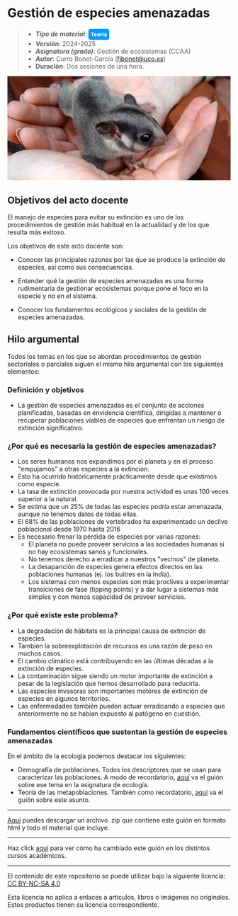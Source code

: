 # Gestión de especies amenazadas

> + **_Tipo de material_**: <span style="display: inline-block; font-size: 12px; color: white; background-color: #029BF9; border-radius: 5px; padding: 5px; font-weight: bold;"> Teoría</span>
> + **_Versión_**: 2024-2025
> +  **_Asignatura (grado)_**: Gestión de ecosistemas (CCAA)
> + **_Autor_**: Curro Bonet-García (fjbonet@uco.es)
> + **Duración**: Dos sesiones de una hora.

![portada](https://raw.githubusercontent.com/aprendiendo-cosas/Te_especies_amenazadas_gesteco_ccaa/main/imagenes/portada.jpg)



## Objetivos del acto docente

El manejo de especies para evitar su extinción es uno de los procedimientos de gestión más habitual en la actualidad y de los que resulta más exitoso. 

Los objetivos de este acto docente son:

+ Conocer las principales razones por las que se produce la extinción de especies, así como sus consecuencias.

+ Entender qué la gestión de especies amenazadas es una forma rudimentaria de gestionar ecosistemas porque pone el foco en la especie y no en el sistema. 

+ Conocer los fundamentos ecológicos y sociales de la gestión de especies amenazadas.

  

## Hilo argumental

Todos los temas en los que se abordan procedimientos de gestión sectoriales o parciales siguen el mismo hilo argumental con los siguientes elementos:

### Definición y objetivos
+ La gestión de especies amenazadas es el conjunto de acciones planificadas, basadas en envidencia científica, dirigidas a mantener o recuperar poblaciones viables de especies que enfrentan un riesgo de extinción significativo.

### ¿Por qué es necesaria la gestión de especies amenazadas?
+ Los seres humanos nos expandimos por el planeta y en el proceso "empujamos" a otras especies a la extinción.
+ Esto ha ocurrido históricamente prácticamente desde que existimos como especie.
+ La tasa de extinción provocada por nuestra actividad es unas 100 veces superior a la natural.
+ Se estima que un 25% de todas las especies podría estar amenazada, aunque no tenemos datos de todas ellas.
+ El 68% de las poblaciones de vertebrados ha experimentado un declive poblacional desde 1970 hasta 2016
+ Es necesario frenar la pérdida de especies por varias razones:
  + El planeta no puede proveer servicios a las sociedades humanas si no hay ecosistemas sanos y funcionales.
  + No tenemos derecho a erradicar a nuestros "vecinos" de planeta.
  + La desaparición de especies genera efectos directos en las poblaciones humanas (ej. los buitres en la India).
  + Los sistemas con menos especies son más proclives a experimentar transiciones de fase (tipping points) y a dar lugar a sistemas más simples y con menos capacidad de proveer servicios.


### ¿Por qué existe este problema?

+ La degradación de hábitats es la principal causa de extinción de especies.
+ También la sobreexplotación de recursos es una razón de peso en muchos casos.
+ El cambio climático está contribuyendo en las últimas décadas a la extinción de especies.
+ La contaminación sigue siendo un motor importante de extinción a pesar de la legislación que hemos desarrollado para reducirla.
+ Las especies invasoras son importantes motores de extinción de especies en algunos territorios.
+ Las enfermedades también pueden actuar erradicando a especies que anteriormente no se habían expuesto al patógeno en cuestión.

### Fundamentos científicos que sustentan la gestión de especies amenazadas

En el ámbito de la ecología podemos destacar los siguientes:

- Demografía de poblaciones. Todos los descriptores que se usan para caracterizar las poblaciones. A modo de recordatorio, [aquí](https://rawcdn.githack.com/aprendiendo-cosas/Te_poblaciones_ecologia_ccaa/2024_2025/guion_poblaciones_general.html) va el guión sobre ese tema en la asignatura de ecología. 
- Teoría de las metapoblaciones. También como recordatorio, [aquí](https://rawcdn.githack.com/aprendiendo-cosas/Te_metapoblaciones_ecologia_ccaa/2024_2025/guion_metapoblaciones.html) va el guión sobre este asunto.









****

[Aquí](https://github.com/aprendiendo-cosas/Te_escalas_gobernanza_gesteco_ccaa/archive/refs/tags/2024_2025.zip) puedes descargar un archivo .zip que contiene este guión en formato html y todo el material que incluye.

****
Haz click [aquí](https://github.com/aprendiendo-cosas/Te_escalas_gobernanza_gesteco_ccaa/releases) para ver cómo ha cambiado este guión en los distintos cursos académicos.

****
 <p xmlns:cc="http://creativecommons.org/ns#" >El contenido de este repositorio se puede utilizar bajo la siguiente licencia:  <a  href="https://creativecommons.org/licenses/by-nc-sa/4.0/?ref=chooser-v1"  target="_blank" rel="license noopener noreferrer"  style="display:inline-block;">CC BY-NC-SA 4.0<img  style="height:22px!important;margin-left:3px;vertical-align:text-bottom;"   src="https://mirrors.creativecommons.org/presskit/icons/cc.svg?ref=chooser-v1"  alt=""><img  style="height:22px!important;margin-left:3px;vertical-align:text-bottom;"   src="https://mirrors.creativecommons.org/presskit/icons/by.svg?ref=chooser-v1"  alt=""><img  style="height:22px!important;margin-left:3px;vertical-align:text-bottom;"   src="https://mirrors.creativecommons.org/presskit/icons/nc.svg?ref=chooser-v1"  alt=""><img  style="height:22px!important;margin-left:3px;vertical-align:text-bottom;"   src="https://mirrors.creativecommons.org/presskit/icons/sa.svg?ref=chooser-v1"  alt=""></a></p> 

<p>Esta licencia no aplica a enlaces a artículos, libros o imágenes no originales. Estos productos tienen su licencia correspondiente.</p>



